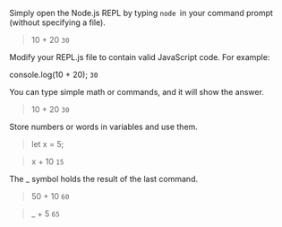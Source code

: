  <!-- If you want to use the REPL: -->

Simply open the Node.js REPL by typing `node `in your command prompt (without specifying a file).

> 10 + 20
`30`
<!-- If you want to execute a script: -->

Modify your REPL.js file to contain valid JavaScript code. For example:

console.log(10 + 20);
`30`
<!-- 1. Basic Math and Commands -->
You can type simple math or commands, and it will show the answer.

> 10 + 20
`30`
<!-- 2. Variables -->
Store numbers or words in variables and use them.

> let x = 5;

> x + 10
`15`
<!-- 3. Last Result (_): -->
The _ symbol holds the result of the last command.

> 50 + 10
`60`

> _ + 5
`65`


